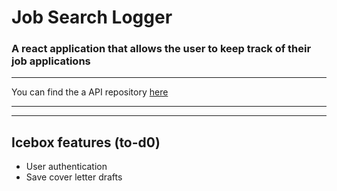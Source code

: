 # Job Search Logger
### A react application that allows the user to keep track of their job applications
---

You can find the a API repository [here](https://github.com/awatersny/jobSearchLoggerAPI)

---



---
## Icebox features (to-d0)
- User authentication
- Save cover letter drafts